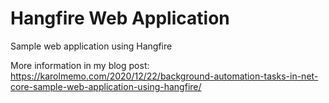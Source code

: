 # Hangfire Web Application
Sample web application using Hangfire

More information in my blog post:\
https://karolmemo.com/2020/12/22/background-automation-tasks-in-net-core-sample-web-application-using-hangfire/

